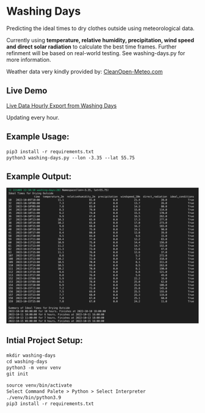 # Washing Days

Predicting the ideal times to dry clothes outside using meteorological data.

Currently using **temperature, relative humidity, precipitation, wind speed and direct solar radiation** to calculate the best time frames. Further refinment will be based on real-world testing. See washing-days.py for more information.

Weather data very kindly provided by: <a href="https://open-meteo.com/">CleanOpen-Meteo.com</a>

## Live Demo

<a href="https://wshelley.github.io/washing-days.txt">Live Data Hourly Export from Washing Days</a>


Updating every hour.

## Example Usage:
```
pip3 install -r requirements.txt
python3 washing-days.py --lon -3.35 --lat 55.75
```
## Example Output:

![Output](docs/example-output.png)

## Intial Project Setup:
```
mkdir washing-days
cd washing-days
python3 -m venv venv
git init
```

```
source venv/bin/activate
Select Command Palete > Python > Select Interpreter ./venv/bin/python3.9
pip3 install -r requirements.txt
```
